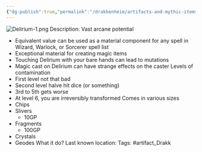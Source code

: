 ```yaml
---
{"dg-publish":true,"permalink":"/drakkenheim/artifacts-and-mythic-items/delirium/","noteIcon":""}
---
```


![Delirium-1.png](/img/user/Attachments/Delirium-1.png)
Description: Vast arcane potential
- Equivalent value can be used as a material component for any spell in Wizard, Warlock, or Sorcerer spell list
- Exceptional material for creating magic items
- Touching Delirium with your bare hands can lead to mutations
- Magic cast on Delirium can have strange effects on the caster
Levels of contamination
- First level not that bad
- Second level halve hit dice (or something)
- 3rd to 5th gets worse
- At level 6, you are irreversibly transformed
Comes in various sizes
- Chips
- Slivers
	- 10GP
- Fragments
	- 100GP
- Crystals
- Geodes
What it do?
Last known location:
Tags: #artifact_Drakk 